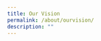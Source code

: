 ```yaml
---
title: Our Vision
permalink: /about/ourvision/
description: ""
---
```


<style>

.slider {
  width: 300px;
  height: 300px;
  display: flex;
  overflow-x: auto;
}

.slide {
  width: 300px;
  flex-shrink: 0;
  height: 100%;
}

</style>

<div class="slider">
  <div class="slide" id="slide-1"></div>
  <div class="slide" id="slide-2"></div>
  <div class="slide" id="slide-3"></div>
  <div class="slide" id="slide-4"></div>
  <div class="slide" id="slide-5"></div>
</div>